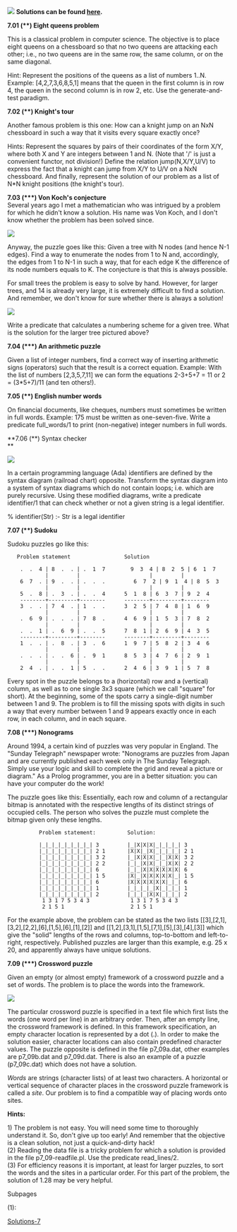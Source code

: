 
![](https://sites.google.com/site/prologsite/_/rsrc/1264864357592/home/prolog-program.gif) **Solutions can be found
[here](http://sites.google.com/site/prologsite/prolog-problems/7/solutions-7).**

  
**7.01 (\*\*) Eight queens problem**  
  

This is a classical problem in computer science. The objective is to
place eight queens on a chessboard so that no two queens are attacking
each other; i.e., no two queens are in the same row, the same column, or
on the same diagonal.  
  
Hint: Represent the positions of the queens as a list of numbers 1..N.
Example: \[4,2,7,3,6,8,5,1\] means that the queen in the first column is
in row 4, the queen in the second column is in row 2, etc. Use the
generate-and-test paradigm.  
  

**7.02 (\*\*) Knight's tour**  
  

Another famous problem is this one: How can a knight jump on an NxN
chessboard in such a way that it visits every square exactly once?  
  
Hints: Represent the squares by pairs of their coordinates of the form
X/Y, where both X and Y are integers between 1 and N. (Note that '/' is
just a convenient functor, not division!) Define the relation
jump(N,X/Y,U/V) to express the fact that a knight can jump from X/Y to
U/V on a NxN chessboard. And finally, represent the solution of our
problem as a list of N\*N knight positions (the knight's tour).  
  

**7.03 (\*\*\*) Von Koch's conjecture**  
Several years ago I met a mathematician who was intrigued by a problem
for which he didn't know a solution. His name was Von Koch, and I don't
know whether the problem has been solved since.  

<a
href="https://sites.google.com/site/prologsite/prolog-problems/7/p92a.gif?attredirects=0"
data-imageanchor="1"><img
src="https://sites.google.com/site/prologsite/_/rsrc/1264955485190/prolog-problems/7/p92a.gif"
/></a>

  
Anyway, the puzzle goes like this: Given a tree with N nodes (and hence
N-1 edges). Find a way to enumerate the nodes from 1 to N and,
accordingly, the edges from 1 to N-1 in such a way, that for each edge K
the difference of its node numbers equals to K. The conjecture is that
this is always possible.  
  
For small trees the problem is easy to solve by hand. However, for
larger trees, and 14 is already very large, it is extremely difficult to
find a solution. And remember, we don't know for sure whether there is
always a solution!

  

<a
href="https://sites.google.com/site/prologsite/prolog-problems/7/p92b.gif?attredirects=0"
data-imageanchor="1"><img
src="https://sites.google.com/site/prologsite/_/rsrc/1264955528417/prolog-problems/7/p92b.gif"
/></a>

  
Write a predicate that calculates a numbering scheme for a given tree.
What is the solution for the larger tree pictured above?  
  

**7.04 (\*\*\*) An arithmetic puzzle**  
  

Given a list of integer numbers, find a correct way of inserting
arithmetic signs (operators) such that the result is a correct equation.
Example: With the list of numbers \[2,3,5,7,11\] we can form the
equations 2-3+5+7 = 11 or 2 = (3\*5+7)/11 (and ten others!).  
  

**7.05 (\*\*) English number words**  
  

On financial documents, like cheques, numbers must sometimes be written
in full words. Example: 175 must be written as one-seven-five. Write a
predicate full_words/1 to print (non-negative) integer numbers in full
words.  
  

**7.06 (\*\*) Syntax checker  
**  
  

<a
href="https://sites.google.com/site/prologsite/prolog-problems/7/p96.gif?attredirects=0"
data-imageanchor="1"><img
src="https://sites.google.com/site/prologsite/_/rsrc/1264955783053/prolog-problems/7/p96.gif"
/></a>

  

In a certain programming language (Ada) identifiers are defined by the
syntax diagram (railroad chart) opposite. Transform the syntax diagram
into a system of syntax diagrams which do not contain loops; i.e. which
are purely recursive. Using these modified diagrams, write a predicate
identifier/1 that can check whether or not a given string is a legal
identifier.  
  
% identifier(Str) :- Str is a legal identifier

  
  
**7.07 (\*\*) Sudoku**  
  

Sudoku puzzles go like this:

       Problem statement                 Solution

        .  .  4 | 8  .  . | .  1  7        9  3  4 | 8  2  5 | 6  1  7         
                |         |                      |         |
        6  7  . | 9  .  . | .  .  .         6  7  2 | 9  1  4 | 8  5  3
                |         |                      |         |
        5  .  8 | .  3  . | .  .  4      5  1  8 | 6  3  7 | 9  2  4
        --------+---------+--------      --------+---------+--------
        3  .  . | 7  4  . | 1  .  .      3  2  5 | 7  4  8 | 1  6  9
                |         |                      |         |
        .  6  9 | .  .  . | 7  8  .      4  6  9 | 1  5  3 | 7  8  2
                |         |                      |         |
        .  .  1 | .  6  9 | .  .  5      7  8  1 | 2  6  9 | 4  3  5
        --------+---------+--------      --------+---------+--------
        1  .  . | .  8  . | 3  .  6      1  9  7 | 5  8  2 | 3  4  6
                |         |                      |         |
        .  .  . | .  .  6 | .  9  1      8  5  3 | 4  7  6 | 2  9  1
                |         |                      |         |
        2  4  . | .  .  1 | 5  .  .      2  4  6 | 3  9  1 | 5  7  8
      

Every spot in the puzzle belongs to a (horizontal) row and a (vertical)
column, as well as to one single 3x3 square (which we call "square" for
short). At the beginning, some of the spots carry a single-digit number
between 1 and 9. The problem is to fill the missing spots with digits in
such a way that every number between 1 and 9 appears exactly once in
each row, in each column, and in each square.

  
  
**7.08 (\*\*\*) Nonograms**  
  

Around 1994, a certain kind of puzzles was very popular in England. The
"Sunday Telegraph" newspaper wrote: "Nonograms are puzzles from Japan
and are currently published each week only in The Sunday Telegraph.
Simply use your logic and skill to complete the grid and reveal a
picture or diagram." As a Prolog programmer, you are in a better
situation: you can have your computer do the work!  
  
The puzzle goes like this: Essentially, each row and column of a
rectangular bitmap is annotated with the respective lengths of its
distinct strings of occupied cells. The person who solves the puzzle
must complete the bitmap given only these lengths.

              Problem statement:          Solution:

              |_|_|_|_|_|_|_|_| 3         |_|X|X|X|_|_|_|_| 3           
              |_|_|_|_|_|_|_|_| 2 1       |X|X|_|X|_|_|_|_| 2 1         
              |_|_|_|_|_|_|_|_| 3 2       |_|X|X|X|_|_|X|X| 3 2         
              |_|_|_|_|_|_|_|_| 2 2       |_|_|X|X|_|_|X|X| 2 2         
              |_|_|_|_|_|_|_|_| 6         |_|_|X|X|X|X|X|X| 6           
              |_|_|_|_|_|_|_|_| 1 5       |X|_|X|X|X|X|X|_| 1 5         
              |_|_|_|_|_|_|_|_| 6         |X|X|X|X|X|X|_|_| 6           
              |_|_|_|_|_|_|_|_| 1         |_|_|_|_|X|_|_|_| 1           
              |_|_|_|_|_|_|_|_| 2         |_|_|_|X|X|_|_|_| 2           
               1 3 1 7 5 3 4 3             1 3 1 7 5 3 4 3              
               2 1 5 1                     2 1 5 1                      
       

For the example above, the problem can be stated as the two lists
\[\[3\],\[2,1\],\[3,2\],\[2,2\],\[6\],\[1,5\],\[6\],\[1\],\[2\]\] and
\[\[1,2\],\[3,1\],\[1,5\],\[7,1\],\[5\],\[3\],\[4\],\[3\]\] which give
the "solid" lengths of the rows and columns, top-to-bottom and
left-to-right, respectively. Published puzzles are larger than this
example, e.g. 25 x 20, and apparently always have unique solutions.  
  

**7.09 (\*\*\*) Crossword puzzle**  
  

Given an empty (or almost empty) framework of a crossword puzzle and a
set of words. The problem is to place the words into the framework.  
  

<a
href="https://sites.google.com/site/prologsite/prolog-problems/7/p99.gif?attredirects=0"
data-imageanchor="1"><img
src="https://sites.google.com/site/prologsite/_/rsrc/1264956149766/prolog-problems/7/p99.gif"
/></a>

  

The particular crossword puzzle is specified in a text file which first
lists the words (one word per line) in an arbitrary order. Then, after
an empty line, the crossword framework is defined. In this framework
specification, an empty character location is represented by a dot (.).
In order to make the solution easier, character locations can also
contain predefined character values. The puzzle opposite is defined in
the file p7_09a.dat, other examples are p7_09b.dat and p7_09d.dat. There
is also an example of a puzzle (p7_09c.dat) which does not have a
solution.  
  
*Words* are strings (character lists) of at least two characters. A
horizontal or vertical sequence of character places in the crossword
puzzle framework is called a *site*. Our problem is to find a compatible
way of placing words onto sites.  
  
**Hints:**  

1\) The problem is not easy. You will need some time to thoroughly
understand it. So, don't give up too early! And remember that the
objective is a clean solution, not just a quick-and-dirty hack!  
(2) Reading the data file is a tricky problem for which a solution is
provided in the file p7_09-readfile.pl. Use the predicate
read_lines/2.  
(3) For efficiency reasons it is important, at least for larger puzzles,
to sort the words and the sites in a particular order. For this part of
the problem, the solution of 1.28 may be very helpful.

Subpages

(1):

<a href="/site/prologsite/prolog-problems/7/solutions-7"
dir="ltr">Solutions-7</a>
